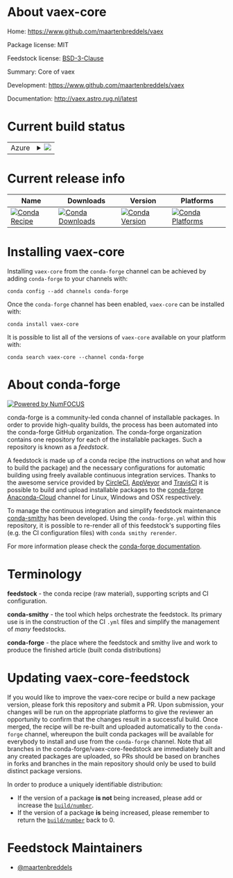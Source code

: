 About vaex-core
===============

Home: https://www.github.com/maartenbreddels/vaex

Package license: MIT

Feedstock license: [BSD-3-Clause](https://github.com/conda-forge/vaex-core-feedstock/blob/master/LICENSE.txt)

Summary: Core of vaex

Development: https://www.github.com/maartenbreddels/vaex

Documentation: http://vaex.astro.rug.nl/latest

Current build status
====================


<table>
    
  <tr>
    <td>Azure</td>
    <td>
      <details>
        <summary>
          <a href="https://dev.azure.com/conda-forge/feedstock-builds/_build/latest?definitionId=2118&branchName=master">
            <img src="https://dev.azure.com/conda-forge/feedstock-builds/_apis/build/status/vaex-core-feedstock?branchName=master">
          </a>
        </summary>
        <table>
          <thead><tr><th>Variant</th><th>Status</th></tr></thead>
          <tbody><tr>
              <td>linux_64_numpy1.16python3.6.____cpython</td>
              <td>
                <a href="https://dev.azure.com/conda-forge/feedstock-builds/_build/latest?definitionId=2118&branchName=master">
                  <img src="https://dev.azure.com/conda-forge/feedstock-builds/_apis/build/status/vaex-core-feedstock?branchName=master&jobName=linux&configuration=linux_64_numpy1.16python3.6.____cpython" alt="variant">
                </a>
              </td>
            </tr><tr>
              <td>linux_64_numpy1.16python3.7.____cpython</td>
              <td>
                <a href="https://dev.azure.com/conda-forge/feedstock-builds/_build/latest?definitionId=2118&branchName=master">
                  <img src="https://dev.azure.com/conda-forge/feedstock-builds/_apis/build/status/vaex-core-feedstock?branchName=master&jobName=linux&configuration=linux_64_numpy1.16python3.7.____cpython" alt="variant">
                </a>
              </td>
            </tr><tr>
              <td>linux_64_numpy1.16python3.8.____cpython</td>
              <td>
                <a href="https://dev.azure.com/conda-forge/feedstock-builds/_build/latest?definitionId=2118&branchName=master">
                  <img src="https://dev.azure.com/conda-forge/feedstock-builds/_apis/build/status/vaex-core-feedstock?branchName=master&jobName=linux&configuration=linux_64_numpy1.16python3.8.____cpython" alt="variant">
                </a>
              </td>
            </tr><tr>
              <td>linux_64_numpy1.19python3.7.____73_pypy</td>
              <td>
                <a href="https://dev.azure.com/conda-forge/feedstock-builds/_build/latest?definitionId=2118&branchName=master">
                  <img src="https://dev.azure.com/conda-forge/feedstock-builds/_apis/build/status/vaex-core-feedstock?branchName=master&jobName=linux&configuration=linux_64_numpy1.19python3.7.____73_pypy" alt="variant">
                </a>
              </td>
            </tr><tr>
              <td>linux_64_numpy1.19python3.9.____cpython</td>
              <td>
                <a href="https://dev.azure.com/conda-forge/feedstock-builds/_build/latest?definitionId=2118&branchName=master">
                  <img src="https://dev.azure.com/conda-forge/feedstock-builds/_apis/build/status/vaex-core-feedstock?branchName=master&jobName=linux&configuration=linux_64_numpy1.19python3.9.____cpython" alt="variant">
                </a>
              </td>
            </tr><tr>
              <td>osx_64_numpy1.16python3.6.____cpython</td>
              <td>
                <a href="https://dev.azure.com/conda-forge/feedstock-builds/_build/latest?definitionId=2118&branchName=master">
                  <img src="https://dev.azure.com/conda-forge/feedstock-builds/_apis/build/status/vaex-core-feedstock?branchName=master&jobName=osx&configuration=osx_64_numpy1.16python3.6.____cpython" alt="variant">
                </a>
              </td>
            </tr><tr>
              <td>osx_64_numpy1.16python3.7.____cpython</td>
              <td>
                <a href="https://dev.azure.com/conda-forge/feedstock-builds/_build/latest?definitionId=2118&branchName=master">
                  <img src="https://dev.azure.com/conda-forge/feedstock-builds/_apis/build/status/vaex-core-feedstock?branchName=master&jobName=osx&configuration=osx_64_numpy1.16python3.7.____cpython" alt="variant">
                </a>
              </td>
            </tr><tr>
              <td>osx_64_numpy1.16python3.8.____cpython</td>
              <td>
                <a href="https://dev.azure.com/conda-forge/feedstock-builds/_build/latest?definitionId=2118&branchName=master">
                  <img src="https://dev.azure.com/conda-forge/feedstock-builds/_apis/build/status/vaex-core-feedstock?branchName=master&jobName=osx&configuration=osx_64_numpy1.16python3.8.____cpython" alt="variant">
                </a>
              </td>
            </tr><tr>
              <td>osx_64_numpy1.19python3.7.____73_pypy</td>
              <td>
                <a href="https://dev.azure.com/conda-forge/feedstock-builds/_build/latest?definitionId=2118&branchName=master">
                  <img src="https://dev.azure.com/conda-forge/feedstock-builds/_apis/build/status/vaex-core-feedstock?branchName=master&jobName=osx&configuration=osx_64_numpy1.19python3.7.____73_pypy" alt="variant">
                </a>
              </td>
            </tr><tr>
              <td>osx_64_numpy1.19python3.9.____cpython</td>
              <td>
                <a href="https://dev.azure.com/conda-forge/feedstock-builds/_build/latest?definitionId=2118&branchName=master">
                  <img src="https://dev.azure.com/conda-forge/feedstock-builds/_apis/build/status/vaex-core-feedstock?branchName=master&jobName=osx&configuration=osx_64_numpy1.19python3.9.____cpython" alt="variant">
                </a>
              </td>
            </tr><tr>
              <td>win_64_numpy1.16python3.6.____cpython</td>
              <td>
                <a href="https://dev.azure.com/conda-forge/feedstock-builds/_build/latest?definitionId=2118&branchName=master">
                  <img src="https://dev.azure.com/conda-forge/feedstock-builds/_apis/build/status/vaex-core-feedstock?branchName=master&jobName=win&configuration=win_64_numpy1.16python3.6.____cpython" alt="variant">
                </a>
              </td>
            </tr><tr>
              <td>win_64_numpy1.16python3.7.____cpython</td>
              <td>
                <a href="https://dev.azure.com/conda-forge/feedstock-builds/_build/latest?definitionId=2118&branchName=master">
                  <img src="https://dev.azure.com/conda-forge/feedstock-builds/_apis/build/status/vaex-core-feedstock?branchName=master&jobName=win&configuration=win_64_numpy1.16python3.7.____cpython" alt="variant">
                </a>
              </td>
            </tr><tr>
              <td>win_64_numpy1.16python3.8.____cpython</td>
              <td>
                <a href="https://dev.azure.com/conda-forge/feedstock-builds/_build/latest?definitionId=2118&branchName=master">
                  <img src="https://dev.azure.com/conda-forge/feedstock-builds/_apis/build/status/vaex-core-feedstock?branchName=master&jobName=win&configuration=win_64_numpy1.16python3.8.____cpython" alt="variant">
                </a>
              </td>
            </tr><tr>
              <td>win_64_numpy1.19python3.9.____cpython</td>
              <td>
                <a href="https://dev.azure.com/conda-forge/feedstock-builds/_build/latest?definitionId=2118&branchName=master">
                  <img src="https://dev.azure.com/conda-forge/feedstock-builds/_apis/build/status/vaex-core-feedstock?branchName=master&jobName=win&configuration=win_64_numpy1.19python3.9.____cpython" alt="variant">
                </a>
              </td>
            </tr>
          </tbody>
        </table>
      </details>
    </td>
  </tr>
</table>

Current release info
====================

| Name | Downloads | Version | Platforms |
| --- | --- | --- | --- |
| [![Conda Recipe](https://img.shields.io/badge/recipe-vaex--core-green.svg)](https://anaconda.org/conda-forge/vaex-core) | [![Conda Downloads](https://img.shields.io/conda/dn/conda-forge/vaex-core.svg)](https://anaconda.org/conda-forge/vaex-core) | [![Conda Version](https://img.shields.io/conda/vn/conda-forge/vaex-core.svg)](https://anaconda.org/conda-forge/vaex-core) | [![Conda Platforms](https://img.shields.io/conda/pn/conda-forge/vaex-core.svg)](https://anaconda.org/conda-forge/vaex-core) |

Installing vaex-core
====================

Installing `vaex-core` from the `conda-forge` channel can be achieved by adding `conda-forge` to your channels with:

```
conda config --add channels conda-forge
```

Once the `conda-forge` channel has been enabled, `vaex-core` can be installed with:

```
conda install vaex-core
```

It is possible to list all of the versions of `vaex-core` available on your platform with:

```
conda search vaex-core --channel conda-forge
```


About conda-forge
=================

[![Powered by NumFOCUS](https://img.shields.io/badge/powered%20by-NumFOCUS-orange.svg?style=flat&colorA=E1523D&colorB=007D8A)](http://numfocus.org)

conda-forge is a community-led conda channel of installable packages.
In order to provide high-quality builds, the process has been automated into the
conda-forge GitHub organization. The conda-forge organization contains one repository
for each of the installable packages. Such a repository is known as a *feedstock*.

A feedstock is made up of a conda recipe (the instructions on what and how to build
the package) and the necessary configurations for automatic building using freely
available continuous integration services. Thanks to the awesome service provided by
[CircleCI](https://circleci.com/), [AppVeyor](https://www.appveyor.com/)
and [TravisCI](https://travis-ci.com/) it is possible to build and upload installable
packages to the [conda-forge](https://anaconda.org/conda-forge)
[Anaconda-Cloud](https://anaconda.org/) channel for Linux, Windows and OSX respectively.

To manage the continuous integration and simplify feedstock maintenance
[conda-smithy](https://github.com/conda-forge/conda-smithy) has been developed.
Using the ``conda-forge.yml`` within this repository, it is possible to re-render all of
this feedstock's supporting files (e.g. the CI configuration files) with ``conda smithy rerender``.

For more information please check the [conda-forge documentation](https://conda-forge.org/docs/).

Terminology
===========

**feedstock** - the conda recipe (raw material), supporting scripts and CI configuration.

**conda-smithy** - the tool which helps orchestrate the feedstock.
                   Its primary use is in the construction of the CI ``.yml`` files
                   and simplify the management of *many* feedstocks.

**conda-forge** - the place where the feedstock and smithy live and work to
                  produce the finished article (built conda distributions)


Updating vaex-core-feedstock
============================

If you would like to improve the vaex-core recipe or build a new
package version, please fork this repository and submit a PR. Upon submission,
your changes will be run on the appropriate platforms to give the reviewer an
opportunity to confirm that the changes result in a successful build. Once
merged, the recipe will be re-built and uploaded automatically to the
`conda-forge` channel, whereupon the built conda packages will be available for
everybody to install and use from the `conda-forge` channel.
Note that all branches in the conda-forge/vaex-core-feedstock are
immediately built and any created packages are uploaded, so PRs should be based
on branches in forks and branches in the main repository should only be used to
build distinct package versions.

In order to produce a uniquely identifiable distribution:
 * If the version of a package **is not** being increased, please add or increase
   the [``build/number``](https://conda.io/docs/user-guide/tasks/build-packages/define-metadata.html#build-number-and-string).
 * If the version of a package **is** being increased, please remember to return
   the [``build/number``](https://conda.io/docs/user-guide/tasks/build-packages/define-metadata.html#build-number-and-string)
   back to 0.

Feedstock Maintainers
=====================

* [@maartenbreddels](https://github.com/maartenbreddels/)

